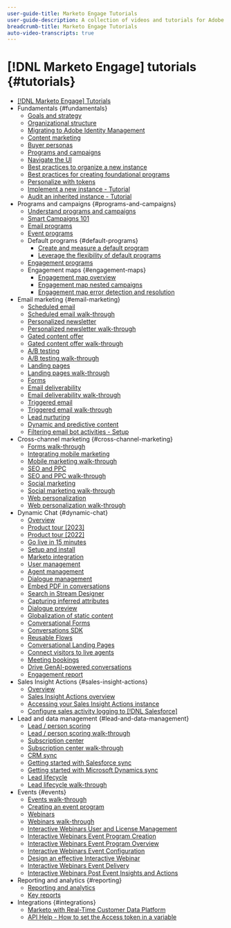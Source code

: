 ```yaml
---
user-guide-title: Marketo Engage Tutorials
user-guide-description: A collection of videos and tutorials for Adobe Marketo Engage.
breadcrumb-title: Marketo Engage Tutorials
auto-video-transcripts: true
---
```


# [!DNL Marketo Engage] tutorials {#tutorials}

+ [[!DNL Marketo Engage] Tutorials](/help/_marketo-main/overview.md)
+ Fundamentals {#fundamentals}
  + [Goals and strategy](/help/fundamentals/goals-and-strategy-learn.md)
  + [Organizational structure](/help/fundamentals/organizational-structure-learn.md)
  + [Migrating to Adobe Identity Management](/help/fundamentals/migrating-to-adobe-identity-management.md)
  + [Content marketing](/help/fundamentals/content-marketing-learn.md)
  + [Buyer personas](/help/fundamentals/buyer-personas-learn.md)
  + [Programs and campaigns](/help/fundamentals/programs-and-campaigns.md)
  + [Navigate the UI](/help/fundamentals/ui-navigation.md)
  + [Best practices to organize a new instance](/help/fundamentals/best-practices-to-organize-a-new-instance.md)
  + [Best practices for creating foundational programs](/help/fundamentals/best-practices-for-creating-foundational-programs.md)
  + [Personalize with tokens](/help/personalization/personalize-with-tokens.md)
  + [Implement a new instance - Tutorial](https://experienceleague.adobe.com/en/docs/experiences-by-you/implementing-new-instance/overview)
  + [Audit an inherited instance - Tutorial](https://experienceleague.adobe.com/docs/marketo-learn/auditing-an-inherited-instance/overview.html)
+ Programs and campaigns {#programs-and-campaigns}
  + [Understand programs and campaigns](/help/programs/understanding-programs-and-campaigns.md)
  + [Smart Campaigns 101](/help/campaigns/smart-campaigns-101.md)
  + [Email programs](/help/programs/email-programs.md)
  + [Event programs](/help/programs/event-programs.md)
  + Default programs {#default-programs}
    + [Create and measure a default program](/help/programs/create-and-measure-default-programs.md)
    + [Leverage the flexibility of default programs](/help/programs/leverage-the-flexibility-of-default-programs.md)
  + [Engagement programs](/help/programs/engagement-programs.md)
  + Engagement maps {#engagement-maps}
    + [Engagement map overview](/help/engagement-maps/engagement-map-overview.md)
    + [Engagement map nested campaigns](/help/engagement-maps/engagement-map-nested-campaign.md)
    + [Engagement map error detection and resolution](/help/engagement-maps/engagement-map-error-detection-and-resolution.md)
+ Email marketing {#email-marketing}
  + [Scheduled email](/help/email-marketing/scheduled-email-learn.md)
  + [Scheduled email walk-through](/help/email-marketing/scheduled-email-watch.md)
  + [Personalized newsletter](/help/email-marketing/personalized-newsletter-learn.md)
  + [Personalized newsletter walk-through](/help/email-marketing/personalized-newsletter-watch.md)
  + [Gated content offer](/help/email-marketing/gated-content-offer-learn.md)
  + [Gated content offer walk-through](/help/email-marketing/gated-content-offer-watch.md)
  + [A/B testing](/help/email-marketing/ab-testing-learn.md)
  + [A/B testing walk-through](/help/email-marketing/ab-testing-watch.md)
  + [Landing pages ](/help/email-marketing/landing-pages-learn.md)
  + [Landing pages walk-through](/help/email-marketing/landing-pages-watch.md)
  + [Forms](/help/email-marketing/forms-learn.md)
  + [Email deliverability](/help/email-marketing/email-deliverability-learn.md)
  + [Email deliverability walk-through](/help/email-marketing/email-deliverability-watch.md)
  + [Triggered email](/help/email-marketing/triggered-email-learn.md)
  + [Triggered email walk-through](/help/email-marketing/triggered-email-watch.md)
  + [Lead nurturing](/help/email-marketing/lead-nuturing-learn.md)
  + [Dynamic and predictive content](/help/email-marketing/dynamic-and-predictive-content-learn.md)
  + [Filtering email bot activities - Setup](/help/filtering-email-bot-activities/setup.md)  
+ Cross-channel marketing {#cross-channel-marketing}
  + [Forms walk-through](/help/email-marketing/forms-watch.md)
  + [Integrating mobile marketing](/help/cross-channel-marketing/mobile-marketing-learn.md)
  + [Mobile marketing walk-through](/help/cross-channel-marketing/mobile-marketing-watch.md)
  + [SEO and PPC](/help/cross-channel-marketing/seo-and-ppc-learn.md)
  + [SEO and PPC walk-through](/help/cross-channel-marketing/seo-and-ppc-watch.md)
  + [Social marketing](/help/cross-channel-marketing/social-marketing-learn.md)
  + [Social marketing walk-through](/help/cross-channel-marketing/social-marketing-watch.md)
  + [Web personalization](/help/cross-channel-marketing/web-personalization-learn.md)
  + [Web personalization walk-through](/help/cross-channel-marketing/web-personalization-watch.md)
+ Dynamic Chat {#dynamic-chat}
  + [Overview](/help/dynamic-chat/dynamic-chat-overview.md)
  + [Product tour [2023]](/help/dynamic-chat/product-tour.md)
  + [Product tour [2022]](/help/dynamic-chat/product-tour-2022.md)
  + [Go live in 15 minutes](/help/dynamic-chat/go-live-in-15-minutes.md)
  + [Setup and install](/help/dynamic-chat/setup.md)
  + [Marketo integration](/help/dynamic-chat/marketo-integration.md)
  + [User management](/help/dynamic-chat/user-management.md)
  + [Agent management](/help/dynamic-chat/agent-management.md)
  + [Dialogue management](/help/dynamic-chat/dialogue-management.md)
  + [Embed PDF in conversations](/help/dynamic-chat/document-cloud-integration.md)
  + [Search in Stream Designer](/help/dynamic-chat/search-in-stream-designer.md)
  + [Capturing inferred attributes](/help/dynamic-chat/capture-inferred-attributes.md)
  + [Dialogue preview](/help/dynamic-chat/dialogue-preview.md)
  + [Globalization of static content](/help/dynamic-chat/globalization-of-static-content.md)
  + [Conversational Forms](/help/dynamic-chat/conversational-forms.md)
  + [Conversations SDK](/help/dynamic-chat/conversations-sdk.md)
  + [Reusable Flows](/help/dynamic-chat/reusable-flows.md)
  + [Conversational Landing Pages](/help/dynamic-chat/conversational-landing-pages.md)
  + [Connect visitors to live agents](/help/dynamic-chat/connect-visitors-to-live-agents.md)
  + [Meeting bookings](/help/dynamic-chat/meeting-booking.md)
  + [Drive GenAI-powered conversations](/help/dynamic-chat/gen-ai-features.md)
  + [Engagement report](/help/dynamic-chat/engagement-report.md)
+ Sales Insight Actions {#sales-insight-actions}
  + [Overview](/help/sales-insight-actions/overview.md)
  + [Sales Insight Actions overview](/help/sales-insight-actions/sales-insight-actions-overview.md)
  + [Accessing your Sales Insight Actions instance](/help/sales-insight-actions/accessing-your-sales-insight-actions-instance.md)
  + [Configure sales activity logging to [!DNL Salesforce]](/help/sales-insight-actions/configure-sales-activity-logging-to-salesforce.md)
+ Lead and data management {#lead-and-data-management}
  + [Lead / person scoring](/help/lead-and-data-management/lead-scoring-learn.md)
  + [Lead / person scoring walk-through](/help/lead-and-data-management/lead-scoring-watch.md)
  + [Subscription center](/help/lead-and-data-management/subscription-center-learn.md)
  + [Subscription center walk-through](/help/lead-and-data-management/subscription-center-watch.md)
  + [CRM sync](/help/lead-and-data-management/crm-sync-learn.md)
  + [Getting started with Salesforce sync](/help/integrations/salesforce-sync-setup.md)
  + [Getting started with Microsoft Dynamics sync](/help/integrations/microsoft-dynamics-sync-setup.md)
  + [Lead lifecycle](/help/lead-and-data-management/lead-lifecycle-learn.md)
  + [Lead lifecycle walk-through](/help/lead-and-data-management/lead-lifecycle-watch.md)
+ Events {#events}
  + [Events walk-through](/help/events/events-watch.md)
  + [Creating an event program](/help/events/events-learn.md)
  + [Webinars](/help/events/webinar-learn.md)
  + [Webinars walk-through](/help/events/webinar-watch.md)
  + [Interactive Webinars User and License Management](/help/events/interactive-webinars-user-and-license-management.md)
  + [Interactive Webinars Event Program Creation](/help/events/interactive-webinars-event-program-creation.md)
  + [Interactive Webinars Event Program Overview](/help/events/interactive-webinars-event-program-overview.md)
  + [Interactive Webinars Event Configuration](/help/events/interactive-webinars-event-configuration.md)
  + [Design an effective Interactive Webinar](/help/events/design-an-effective-interactive-webinar.md)
  + [Interactive Webinars Event Delivery](/help/events/interactive-webinars-event-delivery.md)
  + [Interactive Webinars Post Event Insights and Actions](/help/events/interactive-webinars-post-event-insights-and-actions.md)
+ Reporting and analytics {#reporting}
  + [Reporting and analytics](/help/reporting/reporting-and-analytics.md)
  + [Key reports](/help/reporting/key-reports.md)
+ Integrations {#integrations}
  + [Marketo with Real-Time Customer Data Platform](https://experienceleague.adobe.com/docs/platform-learn/tutorials/sources/ingest-data-from-marketo.html)
  + [API Help - How to set the Access token in a variable](/help/integrations/api-set-access-token-variable.md)
